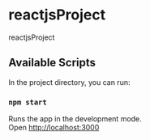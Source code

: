 # reactjsProject
reactjsProject


## Available Scripts

In the project directory, you can run:

### `npm start`

Runs the app in the development mode.<br />
Open [http://localhost:3000](http://localhost:3000) 

